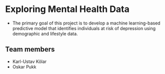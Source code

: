 # Exploring Mental Health Data
- The primary goal of this project is to develop a machine learning-based predictive model that identifies individuals at risk of depression using demographic and lifestyle data.

## Team members
- Karl-Ustav Kõlar
- Oskar Pukk
